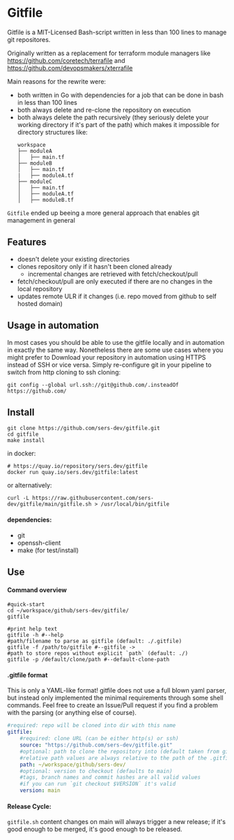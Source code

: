 # Gitfile

Gitfile is a MIT-Licensed Bash-script written in less than 100 lines to manage git repositores. 

Originally written as a replacement for terraform module managers like https://github.com/coretech/terrafile and https://github.com/devopsmakers/xterrafile 

Main reasons for the rewrite were:
 - both written in Go with dependencies for a job that can be done in bash in less than 100 lines
 - both always delete and re-clone the repository on execution
 - both always delete the path recursively (they seriously delete your working directory if it's part of the path) which makes it impossible for directory structures like:
   ```shell script
   workspace
   ├── moduleA
   │   ├── main.tf
   ├── moduleB
   │   ├── main.tf
   |   ├── moduleA.tf
   ├── moduleC
   │   ├── main.tf
   │   ├── moduleA.tf
   │   ├── moduleB.tf
   ```

`Gitfile` ended up beeing a more general approach that enables git management in general

 
## Features
 - doesn't delete your existing directories
 - clones repository only if it hasn't been cloned already
   - incremental changes are retrieved with fetch/checkout/pull
 - fetch/checkout/pull are only executed if there are no changes in the local repository
 - updates remote ULR if it changes (i.e. repo moved from github to self hosted domain)
 
## Usage in automation

In most cases you should be able to use the gitfile locally and in automation in exactly the same way.
Nonetheless there are some use cases where you might prefer to Download your repository in automation using HTTPS instead of SSH or vice versa. 
Simply re-configure git in your pipeline to switch from http cloning to ssh cloning:
```shell script
git config --global url.ssh://git@github.com/.insteadOf https://github.com/
```

## Install

```shell script
git clone https://github.com/sers-dev/gitfile.git
cd gitfile
make install
```

in docker:
```shell script
# https://quay.io/repository/sers.dev/gitfile
docker run quay.io/sers.dev/gitfile:latest
```

or alternatively:
```shell script
curl -L https://raw.githubusercontent.com/sers-dev/gitfile/main/gitfile.sh > /usr/local/bin/gitfile
```

#### dependencies:
 - git
 - openssh-client 
 - make (for test/install)
  

## Use

#### Command overview

```shell script
#quick-start
cd ~/workspace/github/sers-dev/gitfile/
gitfile
```

```shell script
#print help text
gitfile -h #--help
#path/filename to parse as gitfile (default: ./.gitfile)
gitfile -f /path/to/gitfile #--gitfile ->
#path to store repos without explicit `path` (default: ./)
gitfile -p /default/clone/path #--default-clone-path  
```

#### .gitfile format

This is only a YAML-like format! gitfile does not use a full blown yaml parser, but instead only implemented the minimal requirements through some shell commands. 
Feel free to create an Issue/Pull request if you find a problem with the parsing (or anything else of course).

```yaml
#required: repo will be cloned into dir with this name
gitfile:
    #required: clone URL (can be either http(s) or ssh)
    source: "https://github.com/sers-dev/gitfile.git"
    #optional: path to clone the repository into (default taken from gitfile command)
    #relative path values are always relative to the path of the .gitfile
    path: ~/workspace/github/sers-dev/
    #optional: version to checkout (defaults to main)
    #tags, branch names and commit hashes are all valid values
    #if you can run `git checkout $VERSION` it's valid
    version: main
```

#### Release Cycle:
`gitfile.sh` content changes on main will always trigger a new release; if it's good enough to be merged, it's good enough to be released.

